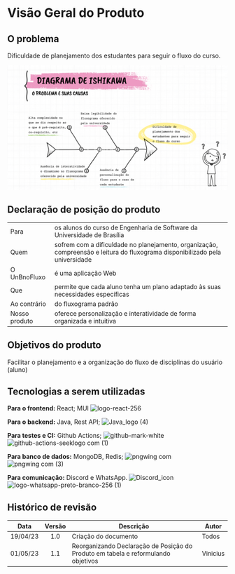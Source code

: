 # Visão Geral do Produto

## O problema
Dificuldade de planejamento dos estudantes para seguir o fluxo do curso.

![UnBNoFluxo - Apresentação de projeto](docs/../../img/Ishikawa.png)

##	Declaração de posição do produto
|               |                                                                                                                              |
| ------------- | ---------------------------------------------------------------------------------------------------------------------------- |
| Para          | os alunos do curso de Engenharia de Software da Universidade de Brasília                                                     |
| Quem          | sofrem com a dificuldade no planejamento, organização, compreensão e leitura do fluxograma disponibilizado pela universidade |
| O UnBnoFluxo  | é uma aplicação Web                                                                                                          |
| Que           | permite que cada aluno tenha um plano adaptado às suas necessidades específicas                                              |
| Ao contrário  | do fluxograma padrão                                                                                                         |
| Nosso produto | oferece personalização e interatividade de forma organizada e intuitiva                                                      |

## Objetivos do produto
Facilitar o planejamento e a organização do fluxo de disciplinas do usuário (aluno)

## Tecnologias a serem utilizadas
**Para o frontend:** React; MUI ![logo-react-256](https://user-images.githubusercontent.com/60819460/233812583-5abd8a5d-aba5-4718-9465-e1a35474e258.png) 

**Para o backend:** Java, Rest API; ![Java_logo (4)](https://user-images.githubusercontent.com/60819460/233813519-623d1fbf-b804-4699-a2ad-bc752b5a4369.png)

**Para testes e CI:** Github Actions; ![github-mark-white](https://user-images.githubusercontent.com/60819460/233812659-5a6449ab-8615-4a58-adb6-a7cc390c91f5.png)  ![github-actions-seeklogo com (1)](https://user-images.githubusercontent.com/60819460/233813240-9d1d8312-0c7e-4c17-b375-71bd3499c256.png)

**Para banco de dados:** MongoDB, Redis; ![pngwing com](https://user-images.githubusercontent.com/60819460/233812789-dc85bf6a-79c7-4f7c-adfc-a64f1e0481b6.png) ![pngwing com (3)](https://user-images.githubusercontent.com/60819460/233812895-48406d04-df73-4c85-a5f3-c229316a2c1b.png)

**Para comunicação:** Discord e WhatsApp. ![Discord_icon](https://user-images.githubusercontent.com/60819460/233812573-f7c358ae-980f-4f53-8530-57b36d0fcbd3.png) ![logo-whatsapp-preto-branco-256 (1)](https://user-images.githubusercontent.com/60819460/233812715-0fc318f3-9c6c-4de2-96c6-7df454ec7a79.png)

## Histórico de revisão
|   Data   | Versão | Descrição                                                                         | Autor    |
| :------: | :----: | --------------------------------------------------------------------------------- | -------- |
| 19/04/23 |  1.0   | Criação do documento                                                              | Todos    |
| 01/05/23 |  1.1   | Reorganizando Declaração de Posição do Produto em tabela e reformulando objetivos | Vinicius |